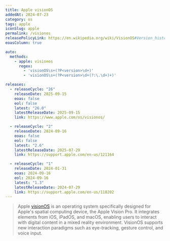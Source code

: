 ```yaml
---
title: Apple visionOS
addedAt: 2024-07-23
category: os
tags: apple
iconSlug: apple
permalink: /visionos
releasePolicyLink: https://en.wikipedia.org/wiki/VisionOS#Version_history
eoasColumn: true

auto:
  methods:
    - apple: visionos
      regex:
        - 'visionOS\s+(?P<version>\d+)'
        - 'visionOS\s+(?P<version>\d+(?:\.\d+)+)'

releases:
  - releaseCycle: "26"
    releaseDate: 2025-09-15
    eoas: false
    eol: false
    latest: "26.0"
    latestReleaseDate: 2025-09-15
    link: https://www.apple.com/os/visionos/

  - releaseCycle: "2"
    releaseDate: 2024-09-16
    eoas: false
    eol: false
    latest: "2.6"
    latestReleaseDate: 2025-07-29
    link: https://support.apple.com/en-us/121164

  - releaseCycle: "1"
    releaseDate: 2024-01-31
    eoas: 2024-09-16
    eol: 2024-09-16
    latest: "1.3"
    latestReleaseDate: 2024-07-29
    link: https://support.apple.com/en-us/118202
---
```


> Apple [visionOS](https://www.apple.com/visionos) is an operating system specifically designed for Apple's spatial
> computing device, the Apple Vision Pro. It integrates elements from iOS, iPadOS, and macOS, enabling users to interact
> with digital content in a mixed reality environment. VisionOS supports new interaction paradigms such as
> eye-tracking, gesture control, and voice input.
